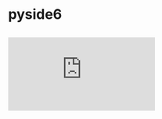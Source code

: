 # pyside6
## ![PySide6 PyQt Widget](https://doc.qt.io/qtforpython-6/examples/example_widgets_widgetsgallery.html#example-widgets-widgetsgallery)
